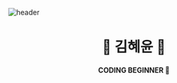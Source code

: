 ![header](https://capsule-render.vercel.app/api?type=waving&color=0:FBCAE0,100:FF96D0&height=140)

<div align="center">
  
# 💖 김혜윤 💖
#### CODING BEGINNER 💫

</div>
